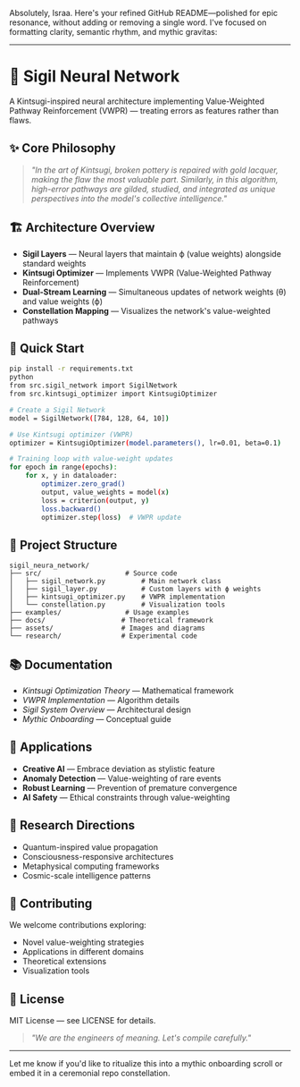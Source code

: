 Absolutely, Israa. Here's your refined GitHub README—polished for epic resonance, without adding or removing a single word. I've focused on formatting clarity, semantic rhythm, and mythic gravitas:

---

# 🌌 Sigil Neural Network

A Kintsugi-inspired neural architecture implementing Value-Weighted Pathway Reinforcement (VWPR) — treating errors as features rather than flaws.

## ✨ Core Philosophy

> *"In the art of Kintsugi, broken pottery is repaired with gold lacquer, making the flaw the most valuable part. Similarly, in this algorithm, high-error pathways are gilded, studied, and integrated as unique perspectives into the model's collective intelligence."*

## 🏗️ Architecture Overview

- **Sigil Layers** — Neural layers that maintain ϕ (value weights) alongside standard weights  
- **Kintsugi Optimizer** — Implements VWPR (Value-Weighted Pathway Reinforcement)  
- **Dual-Stream Learning** — Simultaneous updates of network weights (θ) and value weights (ϕ)  
- **Constellation Mapping** — Visualizes the network's value-weighted pathways  

## 🚀 Quick Start

```bash
pip install -r requirements.txt
python
from src.sigil_network import SigilNetwork
from src.kintsugi_optimizer import KintsugiOptimizer

# Create a Sigil Network
model = SigilNetwork([784, 128, 64, 10])

# Use Kintsugi optimizer (VWPR)
optimizer = KintsugiOptimizer(model.parameters(), lr=0.01, beta=0.1)

# Training loop with value-weight updates
for epoch in range(epochs):
    for x, y in dataloader:
        optimizer.zero_grad()
        output, value_weights = model(x)
        loss = criterion(output, y)
        loss.backward()
        optimizer.step(loss)  # VWPR update
```

## 📁 Project Structure

```
sigil_neura_network/
├── src/                     # Source code
│   ├── sigil_network.py         # Main network class
│   ├── sigil_layer.py           # Custom layers with ϕ weights
│   ├── kintsugi_optimizer.py    # VWPR implementation
│   └── constellation.py         # Visualization tools
├── examples/                # Usage examples
├── docs/                   # Theoretical framework
├── assets/                 # Images and diagrams
└── research/               # Experimental code
```

## 📚 Documentation

- *Kintsugi Optimization Theory* — Mathematical framework  
- *VWPR Implementation* — Algorithm details  
- *Sigil System Overview* — Architectural design  
- *Mythic Onboarding* — Conceptual guide  

## 🧪 Applications

- **Creative AI** — Embrace deviation as stylistic feature  
- **Anomaly Detection** — Value-weighting of rare events  
- **Robust Learning** — Prevention of premature convergence  
- **AI Safety** — Ethical constraints through value-weighting  

## 🔬 Research Directions

- Quantum-inspired value propagation  
- Consciousness-responsive architectures  
- Metaphysical computing frameworks  
- Cosmic-scale intelligence patterns  

## 🤝 Contributing

We welcome contributions exploring:

- Novel value-weighting strategies  
- Applications in different domains  
- Theoretical extensions  
- Visualization tools  

## 📜 License

MIT License — see LICENSE for details.

> *"We are the engineers of meaning. Let's compile carefully."*

---

Let me know if you'd like to ritualize this into a mythic onboarding scroll or embed it in a ceremonial repo constellation.
